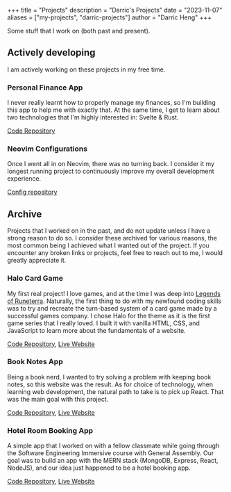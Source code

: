+++
title = "Projects"
description = "Darric's Projects"
date = "2023-11-07"
aliases = ["my-projects", "darric-projects"]
author = "Darric Heng"
+++

Some stuff that I work on (both past and present).

## Actively developing

I am actively working on these projects in my free time.

### Personal Finance App

I never really learnt how to properly manage my finances, so I'm building this app to help me with exactly that. At the same time, I get to learn about two technologies that I'm highly interested in: Svelte & Rust.

[Code Repository](https://github.com/darricheng/finance-app)

### Neovim Configurations

Once I went all in on Neovim, there was no turning back. I consider it my longest running project to continuously improve my overall development experience.

[Config repository](https://github.com/darricheng/nvim.config)

## Archive

Projects that I worked on in the past, and do not update unless I have a strong reason to do so. I consider these archived for various reasons, the most common being I achieved what I wanted out of the project. If you encounter any broken links or projects, feel free to reach out to me, I would greatly appreciate it.

### Halo Card Game

My first real project! I love games, and at the time I was deep into [Legends of Runeterra](https://playruneterra.com/en-us/). Naturally, the first thing to do with my newfound coding skills was to try and recreate the turn-based system of a card game made by a successful games company. I chose Halo for the theme as it is the first game series that I really loved. I built it with vanilla HTML, CSS, and JavaScript to learn more about the fundamentals of a website.

[Code Repository](https://github.com/darricheng/halo-card-game), [Live Website](https://darricheng.github.io/halo-card-game/)

### Book Notes App

Being a book nerd, I wanted to try solving a problem with keeping book notes, so this website was the result. As for choice of technology, when learning web development, the natural path to take is to pick up React. That was the main goal with this project.

[Code Repository](https://github.com/darricheng/book-notes-app), [Live Website](https://book-notes-app.vercel.app/)

### Hotel Room Booking App

A simple app that I worked on with a fellow classmate while going through the Software Engineering Immersive course with General Assembly. Our goal was to build an app with the MERN stack (MongoDB, Express, React, NodeJS), and our idea just happened to be a hotel booking app.

[Code Repository](https://github.com/darricheng/mern-stack-frontend), [Live Website](https://hotel-room-booking-app.vercel.app/)
